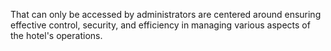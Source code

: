 That can only be accessed by administrators are centered around ensuring effective control, security, and efficiency in managing various aspects of the hotel's operations.
